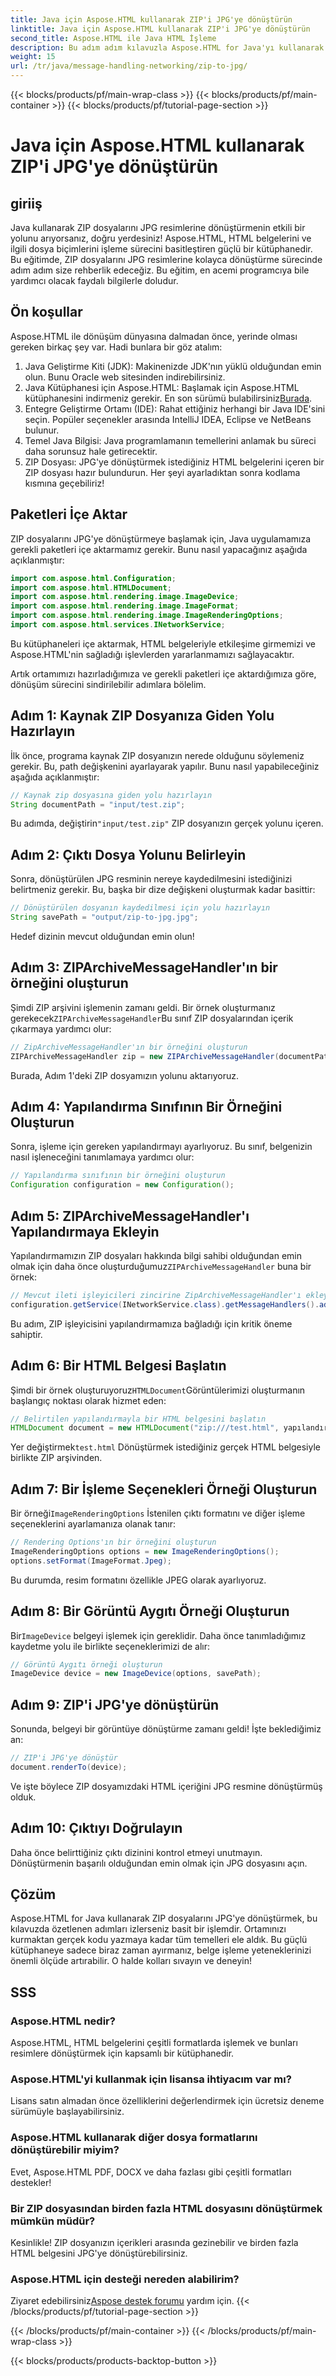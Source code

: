 ```yaml
---
title: Java için Aspose.HTML kullanarak ZIP'i JPG'ye dönüştürün
linktitle: Java için Aspose.HTML kullanarak ZIP'i JPG'ye dönüştürün
second_title: Aspose.HTML ile Java HTML İşleme
description: Bu adım adım kılavuzla Aspose.HTML for Java'yı kullanarak ZIP dosyalarını JPG resimlerine nasıl dönüştüreceğinizi öğrenin.
weight: 15
url: /tr/java/message-handling-networking/zip-to-jpg/
---
```


{{< blocks/products/pf/main-wrap-class >}}
{{< blocks/products/pf/main-container >}}
{{< blocks/products/pf/tutorial-page-section >}}

# Java için Aspose.HTML kullanarak ZIP'i JPG'ye dönüştürün

## giriiş
Java kullanarak ZIP dosyalarını JPG resimlerine dönüştürmenin etkili bir yolunu arıyorsanız, doğru yerdesiniz! Aspose.HTML, HTML belgelerini ve ilgili dosya biçimlerini işleme sürecini basitleştiren güçlü bir kütüphanedir. Bu eğitimde, ZIP dosyalarını JPG resimlerine kolayca dönüştürme sürecinde adım adım size rehberlik edeceğiz. Bu eğitim, en acemi programcıya bile yardımcı olacak faydalı bilgilerle doludur.
## Ön koşullar
Aspose.HTML ile dönüşüm dünyasına dalmadan önce, yerinde olması gereken birkaç şey var. Hadi bunlara bir göz atalım:
1. Java Geliştirme Kiti (JDK): Makinenizde JDK'nın yüklü olduğundan emin olun. Bunu Oracle web sitesinden indirebilirsiniz.
2.  Java Kütüphanesi için Aspose.HTML: Başlamak için Aspose.HTML kütüphanesini indirmeniz gerekir. En son sürümü bulabilirsiniz[Burada](https://releases.aspose.com/html/java/).
3. Entegre Geliştirme Ortamı (IDE): Rahat ettiğiniz herhangi bir Java IDE'sini seçin. Popüler seçenekler arasında IntelliJ IDEA, Eclipse ve NetBeans bulunur.
4. Temel Java Bilgisi: Java programlamanın temellerini anlamak bu süreci daha sorunsuz hale getirecektir.
5. ZIP Dosyası: JPG'ye dönüştürmek istediğiniz HTML belgelerini içeren bir ZIP dosyası hazır bulundurun.
Her şeyi ayarladıktan sonra kodlama kısmına geçebiliriz!
## Paketleri İçe Aktar
ZIP dosyalarını JPG'ye dönüştürmeye başlamak için, Java uygulamamıza gerekli paketleri içe aktarmamız gerekir. Bunu nasıl yapacağınız aşağıda açıklanmıştır:
```java
import com.aspose.html.Configuration;
import com.aspose.html.HTMLDocument;
import com.aspose.html.rendering.image.ImageDevice;
import com.aspose.html.rendering.image.ImageFormat;
import com.aspose.html.rendering.image.ImageRenderingOptions;
import com.aspose.html.services.INetworkService;
```
Bu kütüphaneleri içe aktarmak, HTML belgeleriyle etkileşime girmemizi ve Aspose.HTML'nin sağladığı işlevlerden yararlanmamızı sağlayacaktır.

Artık ortamımızı hazırladığımıza ve gerekli paketleri içe aktardığımıza göre, dönüşüm sürecini sindirilebilir adımlara bölelim.
## Adım 1: Kaynak ZIP Dosyanıza Giden Yolu Hazırlayın
İlk önce, programa kaynak ZIP dosyanızın nerede olduğunu söylemeniz gerekir. Bu, path değişkenini ayarlayarak yapılır. Bunu nasıl yapabileceğiniz aşağıda açıklanmıştır:
```java
// Kaynak zip dosyasına giden yolu hazırlayın
String documentPath = "input/test.zip";
```
 Bu adımda, değiştirin`"input/test.zip"` ZIP dosyanızın gerçek yolunu içeren. 
## Adım 2: Çıktı Dosya Yolunu Belirleyin
Sonra, dönüştürülen JPG resminin nereye kaydedilmesini istediğinizi belirtmeniz gerekir. Bu, başka bir dize değişkeni oluşturmak kadar basittir:
```java
// Dönüştürülen dosyanın kaydedilmesi için yolu hazırlayın
String savePath = "output/zip-to-jpg.jpg";
```
Hedef dizinin mevcut olduğundan emin olun!
## Adım 3: ZIPArchiveMessageHandler'ın bir örneğini oluşturun
 Şimdi ZIP arşivini işlemenin zamanı geldi. Bir örnek oluşturmanız gerekecek`ZIPArchiveMessageHandler`Bu sınıf ZIP dosyalarından içerik çıkarmaya yardımcı olur:
```java
// ZipArchiveMessageHandler'ın bir örneğini oluşturun
ZIPArchiveMessageHandler zip = new ZIPArchiveMessageHandler(documentPath);
```
Burada, Adım 1'deki ZIP dosyamızın yolunu aktarıyoruz.
## Adım 4: Yapılandırma Sınıfının Bir Örneğini Oluşturun
Sonra, işleme için gereken yapılandırmayı ayarlıyoruz. Bu sınıf, belgenizin nasıl işleneceğini tanımlamaya yardımcı olur:
```java
// Yapılandırma sınıfının bir örneğini oluşturun
Configuration configuration = new Configuration();
```
## Adım 5: ZIPArchiveMessageHandler'ı Yapılandırmaya Ekleyin
 Yapılandırmamızın ZIP dosyaları hakkında bilgi sahibi olduğundan emin olmak için daha önce oluşturduğumuz`ZIPArchiveMessageHandler` buna bir örnek:
```java
// Mevcut ileti işleyicileri zincirine ZipArchiveMessageHandler'ı ekleyin
configuration.getService(INetworkService.class).getMessageHandlers().addItem(zip);
```
Bu adım, ZIP işleyicisini yapılandırmamıza bağladığı için kritik öneme sahiptir.
## Adım 6: Bir HTML Belgesi Başlatın
 Şimdi bir örnek oluşturuyoruz`HTMLDocument`Görüntülerimizi oluşturmanın başlangıç noktası olarak hizmet eden:
```java
// Belirtilen yapılandırmayla bir HTML belgesini başlatın
HTMLDocument document = new HTMLDocument("zip:///test.html", yapılandırma);
```
 Yer değiştirmek`test.html` Dönüştürmek istediğiniz gerçek HTML belgesiyle birlikte ZIP arşivinden.
## Adım 7: Bir İşleme Seçenekleri Örneği Oluşturun
 Bir örneği`ImageRenderingOptions` İstenilen çıktı formatını ve diğer işleme seçeneklerini ayarlamanıza olanak tanır:
```java
// Rendering Options'ın bir örneğini oluşturun
ImageRenderingOptions options = new ImageRenderingOptions();
options.setFormat(ImageFormat.Jpeg);
```
Bu durumda, resim formatını özellikle JPEG olarak ayarlıyoruz.
## Adım 8: Bir Görüntü Aygıtı Örneği Oluşturun
 Bir`ImageDevice` belgeyi işlemek için gereklidir. Daha önce tanımladığımız kaydetme yolu ile birlikte seçeneklerimizi de alır:
```java
// Görüntü Aygıtı örneği oluşturun
ImageDevice device = new ImageDevice(options, savePath);
```
## Adım 9: ZIP'i JPG'ye dönüştürün
Sonunda, belgeyi bir görüntüye dönüştürme zamanı geldi! İşte beklediğimiz an:
```java
// ZIP'i JPG'ye dönüştür
document.renderTo(device);
```
Ve işte böylece ZIP dosyamızdaki HTML içeriğini JPG resmine dönüştürmüş olduk. 
## Adım 10: Çıktıyı Doğrulayın
Daha önce belirttiğiniz çıktı dizinini kontrol etmeyi unutmayın. Dönüştürmenin başarılı olduğundan emin olmak için JPG dosyasını açın.
## Çözüm
Aspose.HTML for Java kullanarak ZIP dosyalarını JPG'ye dönüştürmek, bu kılavuzda özetlenen adımları izlerseniz basit bir işlemdir. Ortamınızı kurmaktan gerçek kodu yazmaya kadar tüm temelleri ele aldık. Bu güçlü kütüphaneye sadece biraz zaman ayırmanız, belge işleme yeteneklerinizi önemli ölçüde artırabilir. O halde kolları sıvayın ve deneyin!
## SSS
### Aspose.HTML nedir?
Aspose.HTML, HTML belgelerini çeşitli formatlarda işlemek ve bunları resimlere dönüştürmek için kapsamlı bir kütüphanedir.
### Aspose.HTML'yi kullanmak için lisansa ihtiyacım var mı?
Lisans satın almadan önce özelliklerini değerlendirmek için ücretsiz deneme sürümüyle başlayabilirsiniz.
### Aspose.HTML kullanarak diğer dosya formatlarını dönüştürebilir miyim?
Evet, Aspose.HTML PDF, DOCX ve daha fazlası gibi çeşitli formatları destekler!
### Bir ZIP dosyasından birden fazla HTML dosyasını dönüştürmek mümkün müdür?
Kesinlikle! ZIP dosyanızın içerikleri arasında gezinebilir ve birden fazla HTML belgesini JPG'ye dönüştürebilirsiniz.
### Aspose.HTML için desteği nereden alabilirim?
 Ziyaret edebilirsiniz[Aspose destek forumu](https://forum.aspose.com/c/html/29) yardım için.
{{< /blocks/products/pf/tutorial-page-section >}}

{{< /blocks/products/pf/main-container >}}
{{< /blocks/products/pf/main-wrap-class >}}

{{< blocks/products/products-backtop-button >}}
